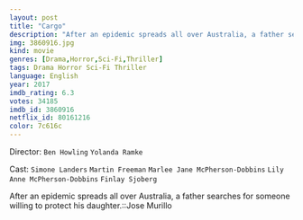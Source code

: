 ```yaml
---
layout: post
title: "Cargo"
description: "After an epidemic spreads all over Australia, a father searches for someone willing to protect his daughter.::Jose Murillo.."
img: 3860916.jpg
kind: movie
genres: [Drama,Horror,Sci-Fi,Thriller]
tags: Drama Horror Sci-Fi Thriller 
language: English
year: 2017
imdb_rating: 6.3
votes: 34185
imdb_id: 3860916
netflix_id: 80161216
color: 7c616c
---
```

Director: `Ben Howling` `Yolanda Ramke`  

Cast: `Simone Landers` `Martin Freeman` `Marlee Jane McPherson-Dobbins` `Lily Anne McPherson-Dobbins` `Finlay Sjoberg` 

After an epidemic spreads all over Australia, a father searches for someone willing to protect his daughter.::Jose Murillo